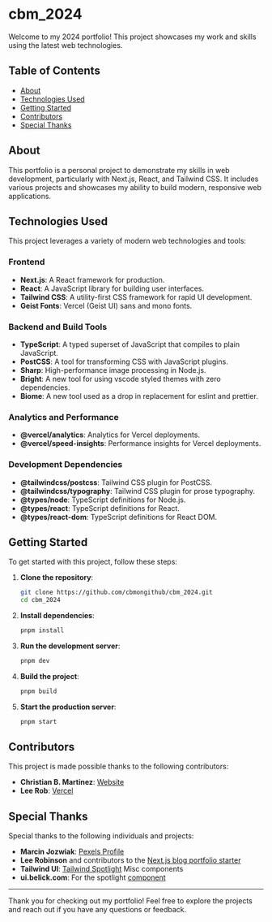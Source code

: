 # cbm_2024
Welcome to my 2024 portfolio! This project showcases my work and skills using the latest web technologies.

## Table of Contents
- [About](#about)
- [Technologies Used](#technologies-used)
- [Getting Started](#getting-started)
- [Contributors](#contributors)
- [Special Thanks](#special-thanks)

## About
This portfolio is a personal project to demonstrate my skills in web development, particularly with Next.js, React, and Tailwind CSS. It includes various projects and showcases my ability to build modern, responsive web applications.

## Technologies Used
This project leverages a variety of modern web technologies and tools:

### Frontend
- **Next.js**: A React framework for production.
- **React**: A JavaScript library for building user interfaces.
- **Tailwind CSS**: A utility-first CSS framework for rapid UI development.
- **Geist Fonts**: Vercel (Geist UI) sans and mono fonts.

### Backend and Build Tools
- **TypeScript**: A typed superset of JavaScript that compiles to plain JavaScript.
- **PostCSS**: A tool for transforming CSS with JavaScript plugins.
- **Sharp**: High-performance image processing in Node.js.
- **Bright**: A new tool for using vscode styled themes with zero dependencies.
- **Biome**: A new tool used as a drop in replacement for eslint and prettier.

### Analytics and Performance
- **@vercel/analytics**: Analytics for Vercel deployments.
- **@vercel/speed-insights**: Performance insights for Vercel deployments.

### Development Dependencies
- **@tailwindcss/postcss**: Tailwind CSS plugin for PostCSS.
- **@tailwindcss/typography**: Tailwind CSS plugin for prose typography.
- **@types/node**: TypeScript definitions for Node.js.
- **@types/react**: TypeScript definitions for React.
- **@types/react-dom**: TypeScript definitions for React DOM.

## Getting Started
To get started with this project, follow these steps:

1. **Clone the repository**:
    ```bash
    git clone https://github.com/cbmongithub/cbm_2024.git
    cd cbm_2024
    ```

2. **Install dependencies**:
    ```bash
    pnpm install
    ```

3. **Run the development server**:
    ```bash
    pnpm dev
    ```

4. **Build the project**:
    ```bash
    pnpm build
    ```

5. **Start the production server**:
    ```bash
    pnpm start
    ```

## Contributors
This project is made possible thanks to the following contributors:

- **Christian B. Martinez**: [Website](https://christianbmartinez.com)
- **Lee Rob**: [Vercel](https://vercel.com)

## Special Thanks
Special thanks to the following individuals and projects:

- **Marcin Jozwiak**: [Pexels Profile](https://www.pexels.com/@marcin-jozwiak-199600/)
- **Lee Robinson** and contributors to the [Next.js blog portfolio starter](https://github.com/vercel/examples/tree/main/solutions/blog)
- **Tailwind UI**: [Tailwind Spotlight](https://spotlight.tailwindui.com/) Misc components
- **ui.belick.com**: For the spotlight [component](https://ui.ibelick.com/)

---

Thank you for checking out my portfolio! Feel free to explore the projects and reach out if you have any questions or feedback.